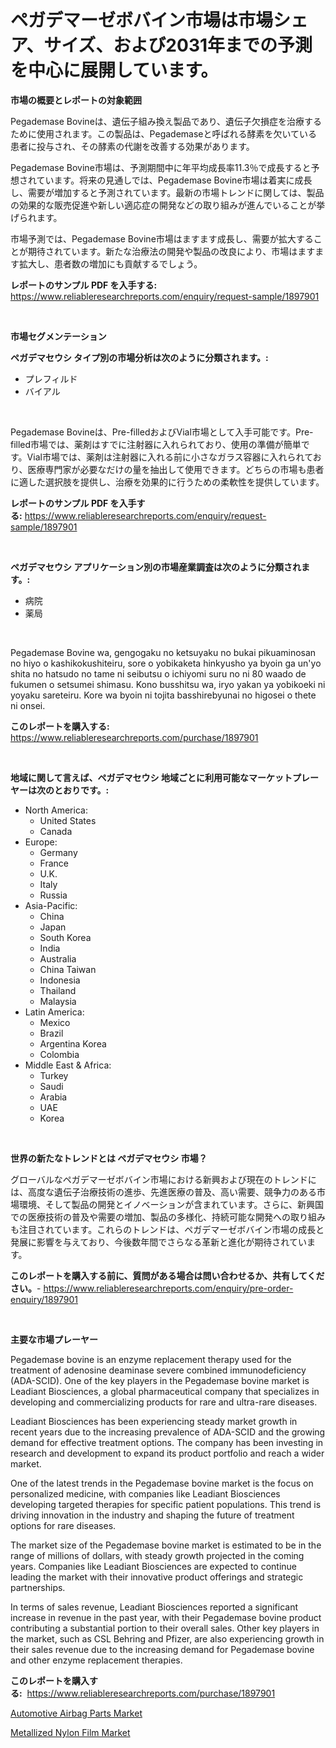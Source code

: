 <p><h1>ペガデマーゼボバイン市場は市場シェア、サイズ、および2031年までの予測を中心に展開しています。</h1></p><p><strong>市場の概要とレポートの対象範囲</strong></p>
<p><p>Pegademase Bovineは、遺伝子組み換え製品であり、遺伝子欠損症を治療するために使用されます。この製品は、Pegademaseと呼ばれる酵素を欠いている患者に投与され、その酵素の代謝を改善する効果があります。</p><p>Pegademase Bovine市場は、予測期間中に年平均成長率11.3％で成長すると予想されています。将来の見通しでは、Pegademase Bovine市場は着実に成長し、需要が増加すると予測されています。最新の市場トレンドに関しては、製品の効果的な販売促進や新しい適応症の開発などの取り組みが進んでいることが挙げられます。</p><p>市場予測では、Pegademase Bovine市場はますます成長し、需要が拡大することが期待されています。新たな治療法の開発や製品の改良により、市場はますます拡大し、患者数の増加にも貢献するでしょう。</p></p>
<p><strong>レポートのサンプル PDF を入手する:</strong> <a href="https://www.reliableresearchreports.com/enquiry/request-sample/1897901">https://www.reliableresearchreports.com/enquiry/request-sample/1897901</a></p>
<p>&nbsp;</p>
<p><strong>市場セグメンテーション</strong></p>
<p><strong>ペガデマセウシ タイプ別の市場分析は次のように分類されます。:</strong></p>
<p><ul><li>プレフィルド</li><li>バイアル</li></ul></p>
<p>&nbsp;</p>
<p><p>Pegademase Bovineは、Pre-filledおよびVial市場として入手可能です。Pre-filled市場では、薬剤はすでに注射器に入れられており、使用の準備が簡単です。Vial市場では、薬剤は注射器に入れる前に小さなガラス容器に入れられており、医療専門家が必要なだけの量を抽出して使用できます。どちらの市場も患者に適した選択肢を提供し、治療を効果的に行うための柔軟性を提供しています。</p></p>
<p><strong>レポートのサンプル PDF を入手する:</strong>&nbsp;<a href="https://www.reliableresearchreports.com/enquiry/request-sample/1897901">https://www.reliableresearchreports.com/enquiry/request-sample/1897901</a></p>
<p>&nbsp;</p>
<p><strong> ペガデマセウシ アプリケーション別の市場産業調査は次のように分類されます。:</strong></p>
<p><ul><li>病院</li><li>薬局</li></ul></p>
<p>&nbsp;</p>
<p><p>Pegademase Bovine wa, gengogaku no ketsuyaku no bukai pikuaminosan no hiyo o kashikokushiteiru, sore o yobikaketa hinkyusho ya byoin ga un'yo shita no hatsudo no tame ni seibutsu o ichiyomi suru no ni 80 waado de fukumen o setsumei shimasu. Kono busshitsu wa, iryo yakan ya yobikoeki ni yoyaku sareteiru. Kore wa byoin ni tojita basshirebyunai no higosei o thete ni onsei.</p></p>
<p><strong>このレポートを購入する:</strong>&nbsp; <a href="https://www.reliableresearchreports.com/purchase/1897901">https://www.reliableresearchreports.com/purchase/1897901</a></p>
<p>&nbsp;</p>
<p><strong>地域に関して言えば、ペガデマセウシ 地域ごとに利用可能なマーケットプレーヤーは次のとおりです。:</strong></p>
<p><ul>
    <li>
        North America:
        <ul>
            <li>United States</li>
            <li>Canada</li>
        </ul>
    </li>
    <li>
        Europe:
        <ul>
            <li>Germany</li>
            <li>France</li>
            <li>U.K.</li>
            <li>Italy</li>
            <li>Russia</li>
        </ul>
    </li>
    <li>
        Asia-Pacific:
        <ul>
            <li>China</li>
            <li>Japan</li>
            <li>South Korea</li>
            <li>India</li>
            <li>Australia</li>
            <li>China Taiwan</li>
            <li>Indonesia</li>
            <li>Thailand</li>
            <li>Malaysia</li>
        </ul>
    </li>
    <li>
        Latin America:
        <ul>
            <li>Mexico</li>
            <li>Brazil</li>
            <li>Argentina Korea</li>
            <li>Colombia</li>
        </ul>
    </li>
    <li>
        Middle East & Africa:
        <ul>
            <li>Turkey</li>
            <li>Saudi</li>
            <li>Arabia</li>
            <li>UAE</li>
            <li>Korea</li>
        </ul>
    </li>
    </ul></p>
<p>&nbsp;</p>
<p><strong>世界の新たなトレンドとは ペガデマセウシ 市場？</strong></p>
<p><p>グローバルなペガデマーゼボバイン市場における新興および現在のトレンドには、高度な遺伝子治療技術の進歩、先進医療の普及、高い需要、競争力のある市場環境、そして製品の開発とイノベーションが含まれています。さらに、新興国での医療技術の普及や需要の増加、製品の多様化、持続可能な開発への取り組みも注目されています。これらのトレンドは、ペガデマーゼボバイン市場の成長と発展に影響を与えており、今後数年間でさらなる革新と進化が期待されています。</p></p>
<p><strong>このレポートを購入する前に、質問がある場合は問い合わせるか、共有してください。</strong>- <a href="https://www.reliableresearchreports.com/enquiry/pre-order-enquiry/1897901">https://www.reliableresearchreports.com/enquiry/pre-order-enquiry/1897901</a></p>
<p>&nbsp;</p>
<p><strong>主要な市場プレーヤー</strong></p>
<p><p>Pegademase bovine is an enzyme replacement therapy used for the treatment of adenosine deaminase severe combined immunodeficiency (ADA-SCID). One of the key players in the Pegademase bovine market is Leadiant Biosciences, a global pharmaceutical company that specializes in developing and commercializing products for rare and ultra-rare diseases. </p><p>Leadiant Biosciences has been experiencing steady market growth in recent years due to the increasing prevalence of ADA-SCID and the growing demand for effective treatment options. The company has been investing in research and development to expand its product portfolio and reach a wider market. </p><p>One of the latest trends in the Pegademase bovine market is the focus on personalized medicine, with companies like Leadiant Biosciences developing targeted therapies for specific patient populations. This trend is driving innovation in the industry and shaping the future of treatment options for rare diseases.</p><p>The market size of the Pegademase bovine market is estimated to be in the range of millions of dollars, with steady growth projected in the coming years. Companies like Leadiant Biosciences are expected to continue leading the market with their innovative product offerings and strategic partnerships.</p><p>In terms of sales revenue, Leadiant Biosciences reported a significant increase in revenue in the past year, with their Pegademase bovine product contributing a substantial portion to their overall sales. Other key players in the market, such as CSL Behring and Pfizer, are also experiencing growth in their sales revenue due to the increasing demand for Pegademase bovine and other enzyme replacement therapies.</p></p>
<p><strong>このレポートを購入する:</strong>&nbsp;&nbsp;<a href="https://www.reliableresearchreports.com/purchase/1897901">https://www.reliableresearchreports.com/purchase/1897901</a></p>
<p><p><a href="https://five-trouble-98a.notion.site/Automotive-Airbag-Parts-Market-Centers-on-Aspects-such-as-Market-Growth-Market-Share-Market-Opport-f234a812a4c440b1858b2879ed377cdd">Automotive Airbag Parts Market</a></p><p><a href="https://github.com/Sarissaschmalingtr6fz2739/Market-Research-Report-List-1/blob/main/metallized-nylon-film-market.md">Metallized Nylon Film Market</a></p></p>